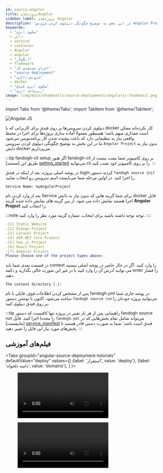 ```yaml
---
id: source-angular
title: پروژه‌هایAngular
sidebar_label: پروژه‌های Angular
description: 'در این بخش به توضیح چگونگی دیپلوی کردن سرویس Angular Project بدون نیاز به دانش docker می‌پردازیم.'
keywords:
  - "سکوی ابری"
  - داکر
  - service
  - container
  - Angular
  - angular
  - "انگولار"
  - framework
  - "اجرای مستقیم کد"
  - "source deployment"
  - "سرویس داکری"
  - docker
  - "سکوی ابری فندق"
  - "زیرساخت ابری"
image: /img/docs/thumbnails/source-deployments/angularjs-thumbnail.png
---
```


import Tabs from '@theme/Tabs';
import TabItem from '@theme/TabItem';

![Angular.JS](/img/docs/angularjs-banner.svg "Angular.JS")

دیپلوی کردن سرویس‌ها بر روی فندق برای کاربرانی که با docker کار نکرده‌اند ممکن است مقداری مبهم باشد؛ همینطور معمولا آماده سازی پروژه‌ها برای اجرا در محیط واقعی نیاز به تنظیماتی دارد که باعث پیچیده شدن کار برنامه‌نویس می‌شود.<br/>
ما در این بخش به توضیح چگونگی دیپلوی کردن سرویس `Angular Project` بدون نیاز به دانش docker می‌پردازیم.

:::tip fandogh-cli setup
اگر هنوز fandogh-cli بر روی کامپیوتر شما نصب نیست از طریق این [مستند] [getting_started] می‌توانید cli را بر روی کامپیوتر خود نصب کنید.
:::

در پوشه اصلی پروژه، بعد از اینکه در فندق login کردید دستور `fandogh source init` را اجرا کنید. در اولین مرحله شما می‌بایست اسم سرویس رو انتخاب نمایید.

```
Service Name: myAngularProject
```

 بعد از وارد کردن نام Service  برای شما گزینه هایی که بدون نیاز به دانش docker قابل اجرا هستند نمایش داده می شود. از بین گزینه های نمایش داده شده گزینه **Angular Project** را انتخاب کنید.

:::note توجه
توجه داشته باشید برای انتخاب، شماره گزینه مورد نظر را وارد کنید.
::::

```yaml {7}
-[1] Static Website
-[2] Django Project
-[3] Laravel Project
-[4] ASP.NET Core Project
-[5] Vue.js Project
-[6] React Project
-[7] Angular Project
Please choose one of the project types above:
```

در قسمت بعدی شما باید context را وارد کنید. اگر در حال حاضر در پوشه اصلی نیستید می توانید آدرس آن را وارد کنید یا در غیر این صورت خالی بگذارید و دکمه enter را فشار دهید.

```
The context directory [.]:
```


پس از مشخص کردن اطلاعات فوق، فایلی با نام fandogh.yml در پوشه جاری شما ساخته می‌شود.
اکنون با نوشتن دستور ` fandogh source run ` می‌توانید پروژه خودتان را بر روی فندق دیپلوی کنید.

:::tip راهنمایی
پس از هر بار تغییر در پروژه تنها کافیست که دستور fandogh source run را مجددا اجرا کنید.
فایل `fandogh.yml` می‌تواند شامل تمام بخش‌هایی که در [مانیفست] [service_manifest] فندق است باشد٬ شما به صورت دستی قادر هستید تا بخش‌های مورد نیاز این فایل را تغییر دهید.
:::

## فیلم‌های آموزشی

<Tabs
  groupId="angular-source-deployment-tutorials"
  defaultValue="deploy"
  values={[
    {label: 'استقرار', value: 'deploy'},
    {label: 'دامنه دلخواه', value: 'domains'},
  ]
}>
<TabItem value="deploy">
<figure class="video-container">
  <video src="https://media.fandogh.cloud/tutorials/source-deployments/angular/angular-source-deploy.mp4" controls></video>
</figure>
</TabItem>

<TabItem value="domains">
<figure class="video-container">
  <video src="https://media.fandogh.cloud/tutorials/source-deployments/angular/angular-add-domain.mp4" controls></video>
</figure>
</TabItem>

</Tabs>

[getting_started]: /docs/preface/getting-started
[service_manifest]: /docs/services/service-manifest
